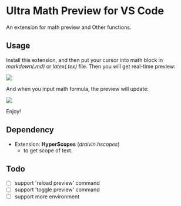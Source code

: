 # Ultra Math Preview for VS Code

An extension for math preview and Other functions.

## Usage

Install this extension, and then put your cursor into math block in *markdown(.md)* or *latex(.tex)* file. Then you will get real-time preview:

![](https://github.com/yfzhao20/vscode-math-preview/blob/main/image/test1.gif)

And when you input math formula, the preview will update:

![](https://github.com/yfzhao20/vscode-math-preview/blob/main/image/test2.gif)


Enjoy!

## Dependency

- Extension: **HyperScopes** (*draivin.hscopes*) 
    - to get scope of text.

## Todo

- [ ] support 'reload preview' command
- [ ] support 'toggle preview' command
- [ ] support more environment